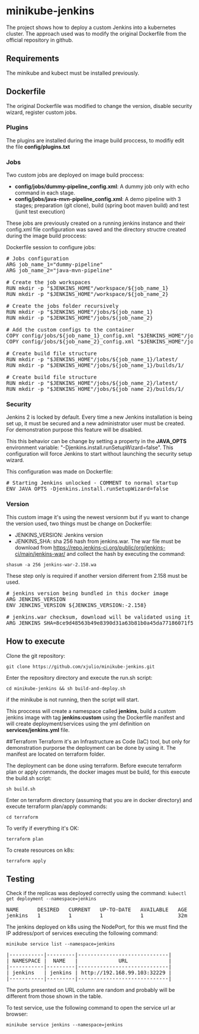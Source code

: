 # minikube-jenkins
The project shows how to deploy a custom Jenkins into a kubernetes cluster. The approach used was to modify the original Dockerfile from the official repository in github.

## Requirements
The minikube and kubect must be installed previously.

## Dockerfile
The original Dockerfile was modified to change the version, disable security wizard, register custom jobs.

### Plugins
The plugins are installed during the image build proccess, to modifiy edit the file **config/plugins.txt**

### Jobs
Two custom jobs are deployed on image build proccess:

- **config/jobs/dummy-pipeline_config.xml**: A dummy job only with echo command in each stage.
- **config/jobs/java-mvn-pipeline_config.xml**: A demo pipeline with 3 stages; preparation (git clone), build (spring boot maven build) and test (junit test execution)

These jobs are previously created on a running jenkins instance and their config.xml file configuration was saved and the directory structre created during the image build proccess:

Dockerfile session to configure jobs:

<pre>
# Jobs configuration
ARG job_name_1="dummy-pipeline"  
ARG job_name_2="java-mvn-pipeline"

# Create the job workspaces  
RUN mkdir -p "$JENKINS_HOME"/workspace/${job_name_1}  
RUN mkdir -p "$JENKINS_HOME"/workspace/${job_name_2}

# Create the jobs folder recursively  
RUN mkdir -p "$JENKINS_HOME"/jobs/${job_name_1}  
RUN mkdir -p "$JENKINS_HOME"/jobs/${job_name_2}

# Add the custom configs to the container  
COPY config/jobs/${job_name_1}_config.xml "$JENKINS_HOME"/jobs/${job_name_1}/config.xml  
COPY config/jobs/${job_name_2}_config.xml "$JENKINS_HOME"/jobs/${job_name_2}/config.xml

# Create build file structure  
RUN mkdir -p "$JENKINS_HOME"/jobs/${job_name_1}/latest/  
RUN mkdir -p "$JENKINS_HOME"/jobs/${job_name_1}/builds/1/

# Create build file structure  
RUN mkdir -p "$JENKINS_HOME"/jobs/${job_name_2}/latest/  
RUN mkdir -p "$JENKINS_HOME"/jobs/${job_name_2}/builds/1/
</pre>

### Security
Jenkins 2 is locked by default. Every time a new Jenkins installation is being set up, it must be secured and a new administrator user must be created. For demonstration purpose this feature will be disabled.

This this behavior can be change by setting a property in the **JAVA_OPTS** environment variable:  "-Djenkins.install.runSetupWizard=false". This configuration will force Jenkins to start without launching the security setup wizard.

This configuration was made on Dockerfile:

<pre>
# Starting Jenkins unlocked - COMMENT to normal startup
ENV JAVA_OPTS -Djenkins.install.runSetupWizard=false
</pre>

### Version
This custom image it's using the newest versionm but if yu want to change the version used, two things must be change on Dockerfile:

- JENKINS_VERSION: Jenkins version
- JENKINS_SHA: sha 256 hash from jenkins.war. The war file must be download from https://repo.jenkins-ci.org/public/org/jenkins-ci/main/jenkins-war/ and collect the hash by executing the command:

`
shasum -a 256 jenkins-war-2.158.wa
`

These step only is required if another version diferrent from 2.158 must be used.

<pre>
# jenkins version being bundled in this docker image
ARG JENKINS_VERSION
ENV JENKINS_VERSION ${JENKINS_VERSION:-2.158}

# jenkins.war checksum, download will be validated using it
ARG JENKINS_SHA=8ce9d48563b49e8390d31a63b81b0a45da77186071f503a56b1cc44ff1fb9a1a
</pre>

## How to execute
Clone the git repository:

`
git clone https://github.com/xjulio/minikube-jenkins.git
`

Enter the repository directory and execute the run.sh script:

`
cd minikube-jenkins && sh build-and-deploy.sh
`

if the minikube is not running, then the script will start.

This proccess will create a namespace called **jenkins**, build a custom jenkins image with tag **jenkins:custom** using the Dockerfile manifest and will create deployment/services using the yml definition on **services/jenkins.yml** file.

##Terraform
Terraform it's an Infrastructure as Code (IaC) tool, but only for demonstration purporse the deployment can be done by using it. The manifest are located on terraform folder.

The deployment can be done using terraform. Before execute terraform plan or apply commands, the docker images must be build, for this execute the build.sh script:

`
sh build.sh
`

Enter on terraform directory (assuming that you are in docker directory) and execute terraform plan/apply commands:

`
cd terraform
`

To verify if everything it's OK:

`
terraform plan
`

To create resources on k8s: 

`
terraform apply
`

## Testing
Check if the replicas was deployed correctly using the command:
`
kubectl get deployment --namespace=jenkins
`
<pre>
NAME      DESIRED   CURRENT   UP-TO-DATE   AVAILABLE   AGE
jenkins   1         1         1            1           32m
</pre>

The jenkins deployed on k8s using the NodePort, for this we must find the IP address/port of services executing the following command:

`
 minikube service list --namespace=jenkins
`

<pre>
|-----------|---------|-----------------------------|
| NAMESPACE |  NAME   |             URL             |
|-----------|---------|-----------------------------|
| jenkins   | jenkins | http://192.168.99.103:32229 |
|-----------|---------|-----------------------------|
</pre>

The ports presented on URL column are random and probably will be different from those shown in the table.

To test service, use the following command to open the service url ar browser:

`
minikube service jenkins --namespace=jenkins
`
